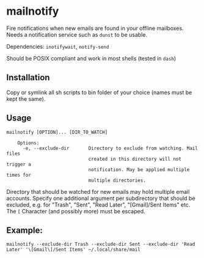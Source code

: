 # mailnotify
Fire notifications when new emails are found in your offline mailboxes. Needs a notification service such as `dunst` to be usable.

Dependencies: `inotifywait`, `notify-send`

Should be POSIX compliant and work in most shells (tested in `dash`)

## Installation
Copy or symlink all sh scripts to bin folder of your choice (names must be kept the same).

## Usage
```
mailnotify [OPTION]... [DIR_TO_WATCH]

    Options:
      -e, --exclude-dir       Directory to exclude from watching. Mail files
                              created in this directory will not trigger a
                              notification. May be applied multiple times for
                              multiple directories.

```

Directory that should be watched for new emails may hold multiple email accounts. Specify one additional argument per subdirectory that should be excluded, e.g. for "Trash", "Sent", "Read Later", "[Gmail]/Sent Items" etc. The `[` Character (and possibly more) must be escaped.

## Example: 
`mailnotify --exclude-dir Trash --exclude-dir Sent --exclude-dir 'Read Later' '\[Gmail\]/Sent Items' ~/.local/share/mail`
